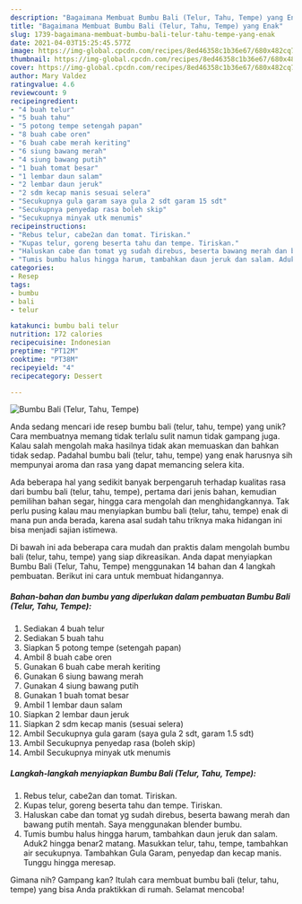 ```yaml
---
description: "Bagaimana Membuat Bumbu Bali (Telur, Tahu, Tempe) yang Enak"
title: "Bagaimana Membuat Bumbu Bali (Telur, Tahu, Tempe) yang Enak"
slug: 1739-bagaimana-membuat-bumbu-bali-telur-tahu-tempe-yang-enak
date: 2021-04-03T15:25:45.577Z
image: https://img-global.cpcdn.com/recipes/8ed46358c1b36e67/680x482cq70/bumbu-bali-telur-tahu-tempe-foto-resep-utama.jpg
thumbnail: https://img-global.cpcdn.com/recipes/8ed46358c1b36e67/680x482cq70/bumbu-bali-telur-tahu-tempe-foto-resep-utama.jpg
cover: https://img-global.cpcdn.com/recipes/8ed46358c1b36e67/680x482cq70/bumbu-bali-telur-tahu-tempe-foto-resep-utama.jpg
author: Mary Valdez
ratingvalue: 4.6
reviewcount: 9
recipeingredient:
- "4 buah telur"
- "5 buah tahu"
- "5 potong tempe setengah papan"
- "8 buah cabe oren"
- "6 buah cabe merah keriting"
- "6 siung bawang merah"
- "4 siung bawang putih"
- "1 buah tomat besar"
- "1 lembar daun salam"
- "2 lembar daun jeruk"
- "2 sdm kecap manis sesuai selera"
- "Secukupnya gula garam saya gula 2 sdt garam 15 sdt"
- "Secukupnya penyedap rasa boleh skip"
- "Secukupnya minyak utk menumis"
recipeinstructions:
- "Rebus telur, cabe2an dan tomat. Tiriskan."
- "Kupas telur, goreng beserta tahu dan tempe. Tiriskan."
- "Haluskan cabe dan tomat yg sudah direbus, beserta bawang merah dan bawang putih mentah. Saya menggunakan blender bumbu."
- "Tumis bumbu halus hingga harum, tambahkan daun jeruk dan salam. Aduk2 hingga benar2 matang. Masukkan telur, tahu, tempe, tambahkan air secukupnya. Tambahkan Gula Garam, penyedap dan kecap manis. Tunggu hingga meresap."
categories:
- Resep
tags:
- bumbu
- bali
- telur

katakunci: bumbu bali telur 
nutrition: 172 calories
recipecuisine: Indonesian
preptime: "PT12M"
cooktime: "PT38M"
recipeyield: "4"
recipecategory: Dessert

---
```



![Bumbu Bali (Telur, Tahu, Tempe)](https://img-global.cpcdn.com/recipes/8ed46358c1b36e67/680x482cq70/bumbu-bali-telur-tahu-tempe-foto-resep-utama.jpg)

Anda sedang mencari ide resep bumbu bali (telur, tahu, tempe) yang unik? Cara membuatnya memang tidak terlalu sulit namun tidak gampang juga. Kalau salah mengolah maka hasilnya tidak akan memuaskan dan bahkan tidak sedap. Padahal bumbu bali (telur, tahu, tempe) yang enak harusnya sih mempunyai aroma dan rasa yang dapat memancing selera kita.

Ada beberapa hal yang sedikit banyak berpengaruh terhadap kualitas rasa dari bumbu bali (telur, tahu, tempe), pertama dari jenis bahan, kemudian pemilihan bahan segar, hingga cara mengolah dan menghidangkannya. Tak perlu pusing kalau mau menyiapkan bumbu bali (telur, tahu, tempe) enak di mana pun anda berada, karena asal sudah tahu triknya maka hidangan ini bisa menjadi sajian istimewa.




Di bawah ini ada beberapa cara mudah dan praktis dalam mengolah bumbu bali (telur, tahu, tempe) yang siap dikreasikan. Anda dapat menyiapkan Bumbu Bali (Telur, Tahu, Tempe) menggunakan 14 bahan dan 4 langkah pembuatan. Berikut ini cara untuk membuat hidangannya.

<!--inarticleads1-->

##### Bahan-bahan dan bumbu yang diperlukan dalam pembuatan Bumbu Bali (Telur, Tahu, Tempe):

1. Sediakan 4 buah telur
1. Sediakan 5 buah tahu
1. Siapkan 5 potong tempe (setengah papan)
1. Ambil 8 buah cabe oren
1. Gunakan 6 buah cabe merah keriting
1. Gunakan 6 siung bawang merah
1. Gunakan 4 siung bawang putih
1. Gunakan 1 buah tomat besar
1. Ambil 1 lembar daun salam
1. Siapkan 2 lembar daun jeruk
1. Siapkan 2 sdm kecap manis (sesuai selera)
1. Ambil Secukupnya gula garam (saya gula 2 sdt, garam 1.5 sdt)
1. Ambil Secukupnya penyedap rasa (boleh skip)
1. Ambil Secukupnya minyak utk menumis




<!--inarticleads2-->

##### Langkah-langkah menyiapkan Bumbu Bali (Telur, Tahu, Tempe):

1. Rebus telur, cabe2an dan tomat. Tiriskan.
1. Kupas telur, goreng beserta tahu dan tempe. Tiriskan.
1. Haluskan cabe dan tomat yg sudah direbus, beserta bawang merah dan bawang putih mentah. Saya menggunakan blender bumbu.
1. Tumis bumbu halus hingga harum, tambahkan daun jeruk dan salam. Aduk2 hingga benar2 matang. Masukkan telur, tahu, tempe, tambahkan air secukupnya. Tambahkan Gula Garam, penyedap dan kecap manis. Tunggu hingga meresap.




Gimana nih? Gampang kan? Itulah cara membuat bumbu bali (telur, tahu, tempe) yang bisa Anda praktikkan di rumah. Selamat mencoba!
